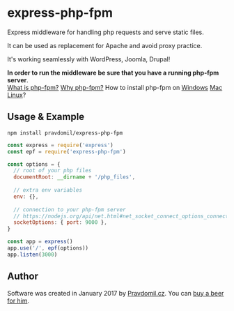 # express-php-fpm
Express middleware for handling php requests and serve static files.

It can be used as replacement for Apache and avoid proxy practice.

It's working seamlessly with WordPress, Joomla, Drupal!

**In order to run the middleware be sure that you have a running php-fpm server**.  
[What is php-fpm?](http://fastjoomlahost.com/mod_php-fastcgi-php-fpm-server)
[Why php-fpm?](http://serverfault.com/a/645765/393463)
How to install php-fpm on
[Windows](http://stackoverflow.com/questions/4539670/php-fpm-for-windows)
[Mac](https://developerjack.com/blog/2016/08/26/Installing-PHP71-with-homebrew/)
[Linux](https://www.google.com/search?q=how+to+install+php-fpm+on+linux)?

## Usage & Example
```
npm install pravdomil/express-php-fpm
```
``` js
const express = require('express')
const epf = require('express-php-fpm') 

const options = {
  // root of your php files
  documentRoot: __dirname + '/php_files',
  
  // extra env variables
  env: {},
  
  // connection to your php-fpm server
  // https://nodejs.org/api/net.html#net_socket_connect_options_connectlistener
  socketOptions: { port: 9000 },
}

const app = express()
app.use('/', epf(options)) 
app.listen(3000)

```

## Author
Software was created in January 2017 by [Pravdomil.cz](http://pravdomil.cz).
You can [buy a beer for him](https://www.paypal.com/cgi-bin/webscr?cmd=_s-xclick&hosted_button_id=BCL2X3AFQBAP2&item_name=express-php-fpm%20Beer).
